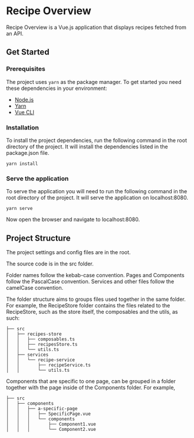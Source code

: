 # Recipe Overview
Recipe Overview is a Vue.js application that displays recipes fetched from an API.

## Get Started

### Prerequisites
The project uses `yarn` as the package manager.
To get started you need these dependencies in your environment:
- [Node.js](https://nodejs.org/en/)
- [Yarn](https://yarnpkg.com/)
- [Vue CLI](https://cli.vuejs.org/)

### Installation
To install the project dependencies, run the following command in the root directory of the project. It will install the dependencies listed in the package.json file.
```
yarn install
```

### Serve the application
To serve the application you will need to run the following command in the root directory of the project. It will serve the application on localhost:8080.
```
yarn serve
```

Now open the browser and navigate to localhost:8080.

## Project Structure
The project settings and config files are in the root.

The source code is in the src folder.

Folder names follow the kebab-case convention.
Pages and Components follow the PascalCase convention.
Services and other files follow the camelCase convention.

The folder structure aims to groups files used together in the same folder.
For example, the RecipeStore folder contains the files related to the RecipeStore, such as the store itself, the composables and the utils, as such:

```
├── src
│   ├── recipes-store
│   │   ├── composables.ts
│   │   ├── recipesStore.ts
│   │   └── utils.ts
│   ├── services
│   │   └── recipe-service
│   │       ├── recipeService.ts
│   │       └── utils.ts

```

Components that are specific to one page, can be grouped in a folder together with the page inside of the Components folder. For example,
```
├── src
│   ├── components
│   │   ├── a-specific-page
│   │   │   ├── SpecificPage.vue
│   │   │   └── components
│   │   │       ├── Component1.vue
│   │   │       └── Component2.vue
```
